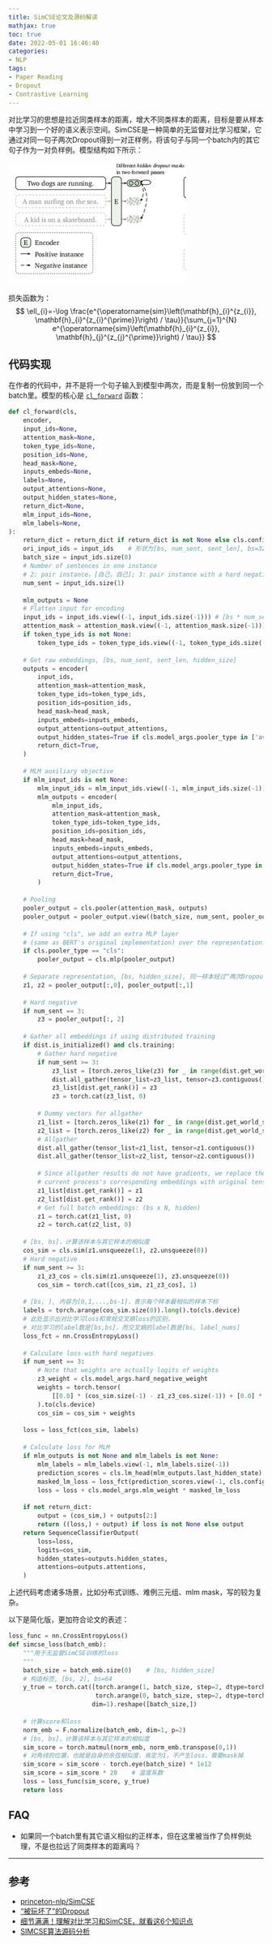 ```yaml
---
title: SimCSE论文及源码解读
mathjax: true
toc: true
date: 2022-05-01 16:46:40
categories:
- NLP
tags:
- Paper Reading
- Dropout
- Contrastive Learning
---
```

对比学习的思想是拉近同类样本的距离，增大不同类样本的距离，目标是要从样本中学习到一个好的语义表示空间。SimCSE是一种简单的无监督对比学习框架，它通过对同一句子两次Dropout得到一对正样例，将该句子与同一个batch内的其它句子作为一对负样例。模型结构如下所示：

<!--more-->

![simcse](https://raw.githubusercontent.com/TransformersWsz/image_hosting/master/simcse.ldig50thwww.jpg)

损失函数为：
$$
\ell_{i}=-\log \frac{e^{\operatorname{sim}\left(\mathbf{h}_{i}^{z_{i}}, \mathbf{h}_{i}^{z_{i}^{\prime}}\right) / \tau}}{\sum_{j=1}^{N} e^{\operatorname{sim}\left(\mathbf{h}_{i}^{z_{i}}, \mathbf{h}_{j}^{z_{j}^{\prime}}\right) / \tau}}
$$

## 代码实现
在作者的代码中，并不是将一个句子输入到模型中两次，而是复制一份放到同一个batch里。模型的核心是 [`cl_forward`](https://github.com/princeton-nlp/SimCSE/blob/e3aa97b6d04c3d84f6bc46abb06c1bd056cab6d7/simcse/models.py#L97) 函数：

```python
def cl_forward(cls,
    encoder,
    input_ids=None,
    attention_mask=None,
    token_type_ids=None,
    position_ids=None,
    head_mask=None,
    inputs_embeds=None,
    labels=None,
    output_attentions=None,
    output_hidden_states=None,
    return_dict=None,
    mlm_input_ids=None,
    mlm_labels=None,
):
    return_dict = return_dict if return_dict is not None else cls.config.use_return_dict
    ori_input_ids = input_ids    # 形状为[bs, num_sent, sent_len], bs=32
    batch_size = input_ids.size(0)
    # Number of sentences in one instance
    # 2: pair instance，[自己，自己]; 3: pair instance with a hard negative，[自己，自己，难例]
    num_sent = input_ids.size(1)

    mlm_outputs = None
    # Flatten input for encoding
    input_ids = input_ids.view((-1, input_ids.size(-1))) # [bs * num_sent, sent_len]
    attention_mask = attention_mask.view((-1, attention_mask.size(-1))) # [bs * num_sent, sent_len]
    if token_type_ids is not None:
        token_type_ids = token_type_ids.view((-1, token_type_ids.size(-1))) # [bs * num_sent, sent_len]

    # Get raw embeddings, [bs, num_sent, sent_len, hidden_size]
    outputs = encoder(
        input_ids,
        attention_mask=attention_mask,
        token_type_ids=token_type_ids,
        position_ids=position_ids,
        head_mask=head_mask,
        inputs_embeds=inputs_embeds,
        output_attentions=output_attentions,
        output_hidden_states=True if cls.model_args.pooler_type in ['avg_top2', 'avg_first_last'] else False,
        return_dict=True,
    )

    # MLM auxiliary objective
    if mlm_input_ids is not None:
        mlm_input_ids = mlm_input_ids.view((-1, mlm_input_ids.size(-1)))
        mlm_outputs = encoder(
            mlm_input_ids,
            attention_mask=attention_mask,
            token_type_ids=token_type_ids,
            position_ids=position_ids,
            head_mask=head_mask,
            inputs_embeds=inputs_embeds,
            output_attentions=output_attentions,
            output_hidden_states=True if cls.model_args.pooler_type in ['avg_top2', 'avg_first_last'] else False,
            return_dict=True,
        )

    # Pooling
    pooler_output = cls.pooler(attention_mask, outputs)
    pooler_output = pooler_output.view((batch_size, num_sent, pooler_output.size(-1))) # (bs, num_sent, hidden_size)

    # If using "cls", we add an extra MLP layer
    # (same as BERT's original implementation) over the representation.
    if cls.pooler_type == "cls":
        pooler_output = cls.mlp(pooler_output)

    # Separate representation, [bs, hidden_size], 同一样本经过“两次Dropout”得到的两个句向量
    z1, z2 = pooler_output[:,0], pooler_output[:,1]

    # Hard negative
    if num_sent == 3:
        z3 = pooler_output[:, 2]

    # Gather all embeddings if using distributed training
    if dist.is_initialized() and cls.training:
        # Gather hard negative
        if num_sent >= 3:
            z3_list = [torch.zeros_like(z3) for _ in range(dist.get_world_size())]
            dist.all_gather(tensor_list=z3_list, tensor=z3.contiguous())
            z3_list[dist.get_rank()] = z3
            z3 = torch.cat(z3_list, 0)

        # Dummy vectors for allgather
        z1_list = [torch.zeros_like(z1) for _ in range(dist.get_world_size())]
        z2_list = [torch.zeros_like(z2) for _ in range(dist.get_world_size())]
        # Allgather
        dist.all_gather(tensor_list=z1_list, tensor=z1.contiguous())
        dist.all_gather(tensor_list=z2_list, tensor=z2.contiguous())

        # Since allgather results do not have gradients, we replace the
        # current process's corresponding embeddings with original tensors
        z1_list[dist.get_rank()] = z1
        z2_list[dist.get_rank()] = z2
        # Get full batch embeddings: (bs x N, hidden)
        z1 = torch.cat(z1_list, 0)
        z2 = torch.cat(z2_list, 0)

    # [bs, bs]，计算该样本与其它样本的相似度
    cos_sim = cls.sim(z1.unsqueeze(1), z2.unsqueeze(0))
    # Hard negative
    if num_sent >= 3:
        z1_z3_cos = cls.sim(z1.unsqueeze(1), z3.unsqueeze(0))
        cos_sim = torch.cat([cos_sim, z1_z3_cos], 1)

    # [bs, ], 内容为[0,1,...,bs-1]，表示每个样本最相似的样本下标
    labels = torch.arange(cos_sim.size(0)).long().to(cls.device)
    # 此处显示出对比学习loss和常规交叉熵loss的区别，
    # 对比学习的label数是[bs,bs]，而交叉熵的label数是[bs, label_nums]
    loss_fct = nn.CrossEntropyLoss()

    # Calculate loss with hard negatives
    if num_sent == 3:
        # Note that weights are actually logits of weights
        z3_weight = cls.model_args.hard_negative_weight
        weights = torch.tensor(
            [[0.0] * (cos_sim.size(-1) - z1_z3_cos.size(-1)) + [0.0] * i + [z3_weight] + [0.0] * (z1_z3_cos.size(-1) - i - 1) for i in range(z1_z3_cos.size(-1))]
        ).to(cls.device)
        cos_sim = cos_sim + weights

    loss = loss_fct(cos_sim, labels)

    # Calculate loss for MLM
    if mlm_outputs is not None and mlm_labels is not None:
        mlm_labels = mlm_labels.view(-1, mlm_labels.size(-1))
        prediction_scores = cls.lm_head(mlm_outputs.last_hidden_state)
        masked_lm_loss = loss_fct(prediction_scores.view(-1, cls.config.vocab_size), mlm_labels.view(-1))
        loss = loss + cls.model_args.mlm_weight * masked_lm_loss

    if not return_dict:
        output = (cos_sim,) + outputs[2:]
        return ((loss,) + output) if loss is not None else output
    return SequenceClassifierOutput(
        loss=loss,
        logits=cos_sim,
        hidden_states=outputs.hidden_states,
        attentions=outputs.attentions,
    )
```
上述代码考虑诸多场景，比如分布式训练、难例三元组、mlm mask，写的较为复杂。

以下是简化版，更加符合论文的表述：
```python
loss_func = nn.CrossEntropyLoss()
def simcse_loss(batch_emb):
    """用于无监督SimCSE训练的loss
    """
    batch_size = batch_emb.size(0)    # [bs, hidden_size]
    # 构造标签, [bs, 2], bs=64
    y_true = torch.cat([torch.arange(1, batch_size, step=2, dtype=torch.long).unsqueeze(1),
                        torch.arange(0, batch_size, step=2, dtype=torch.long).unsqueeze(1)],
                       dim=1).reshape([batch_size,])

    # 计算score和loss
    norm_emb = F.normalize(batch_emb, dim=1, p=2)
    # [bs, bs]，计算该样本与其它样本的相似度
    sim_score = torch.matmul(norm_emb, norm_emb.transpose(0,1))
    # 对角线的位置，也就是自身的余弦相似度，肯定为1，不产生loss，需要mask掉
    sim_score = sim_score - torch.eye(batch_size) * 1e12
    sim_score = sim_score * 20    # 温度系数
    loss = loss_func(sim_score, y_true)
    return loss
```

## FAQ
- 如果同一个batch里有其它语义相似的正样本，但在这里被当作了负样例处理，不是也拉远了同类样本的距离吗？

___

## 参考
- [princeton-nlp/SimCSE](https://github.com/princeton-nlp/SimCSE)
- [“被玩坏了”的Dropout](https://mp.weixin.qq.com/s/IDWih5h2rLNqr3g0s8Y9zQ)
- [细节满满！理解对比学习和SimCSE，就看这6个知识点](https://mp.weixin.qq.com/s/12UvfXnaB4NTy54wWIFZdQ)
- [SIMCSE算法源码分析](https://zhuanlan.zhihu.com/p/483453992)